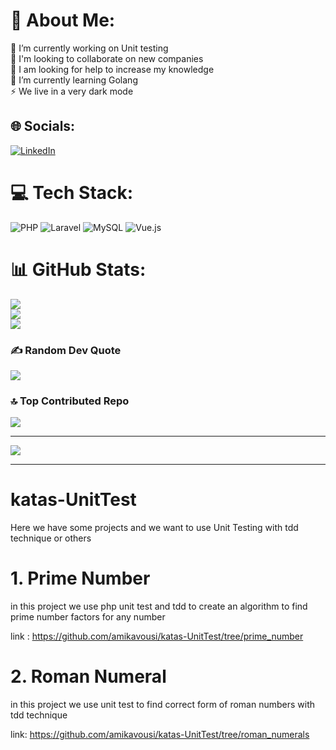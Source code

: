 # 💫 About Me:
🔭 I’m currently working on Unit testing<br>👯 I'm looking to collaborate on new companies<br>🤝 I am looking for help to increase my knowledge<br>🌱 I’m currently learning Golang<br>⚡ We live in a very dark mode


## 🌐 Socials:
[![LinkedIn](https://img.shields.io/badge/LinkedIn-%230077B5.svg?logo=linkedin&logoColor=white)](https://linkedin.com/in/amin-kavousi) 

# 💻 Tech Stack:
![PHP](https://img.shields.io/badge/php-%23777BB4.svg?style=flat&logo=php&logoColor=white) ![Laravel](https://img.shields.io/badge/laravel-%23FF2D20.svg?style=flat&logo=laravel&logoColor=white) ![MySQL](https://img.shields.io/badge/mysql-%2300f.svg?style=flat&logo=mysql&logoColor=white) ![Vue.js](https://img.shields.io/badge/vuejs-%2335495e.svg?style=flat&logo=vuedotjs&logoColor=%234FC08D)
# 📊 GitHub Stats:
![](https://github-readme-stats.vercel.app/api?username=amikavousi&theme=radical&hide_border=false&include_all_commits=false&count_private=false)<br/>
![](https://github-readme-streak-stats.herokuapp.com/?user=amikavousi&theme=radical&hide_border=false)<br/>
![](https://github-readme-stats.vercel.app/api/top-langs/?username=amikavousi&theme=radical&hide_border=false&include_all_commits=false&count_private=false&layout=compact)

### ✍️ Random Dev Quote
![](https://quotes-github-readme.vercel.app/api?type=horizontal&theme=radical)

### 🔝 Top Contributed Repo
![](https://github-contributor-stats.vercel.app/api?username=amikavousi&limit=5&theme=tokyonight&combine_all_yearly_contributions=true)

---
[![](https://visitcount.itsvg.in/api?id=amikavousi&icon=9&color=0)](https://visitcount.itsvg.in)

---
# katas-UnitTest

Here we have some projects and we want to use Unit Testing with tdd technique or others

# 1. Prime Number

in this project we use php unit test and tdd to create an algorithm to find prime number factors for any number

link : https://github.com/amikavousi/katas-UnitTest/tree/prime_number

# 2. Roman Numeral

in this project we use unit test to find correct form of roman numbers with tdd technique

link: https://github.com/amikavousi/katas-UnitTest/tree/roman_numerals
